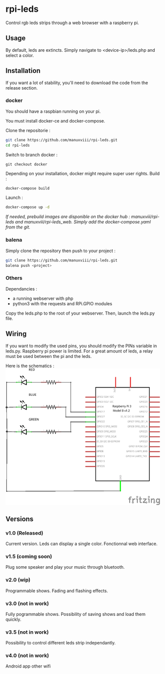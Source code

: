 # rpi-leds
Control rgb leds strips through a web browser with a raspberry pi.


## Usage 
By default, leds are extincts.
Simply navigate to \<device-ip\>/leds.php and select a color. 



## Installation

If you want a lot of stability, you'll need to download the code from the release section.

### docker
You should have a raspbian running on your pi.

You must install docker-ce and docker-compose.

Clone the repositorie :
```bash
git clone https://github.com/manuxviii/rpi-leds.git
cd rpi-leds
```

Switch to branch docker : 
```git
git checkout docker
```

Depending on your installation, docker might require super user rights. 
Build :
```bash
docker-compose build
```

Launch :
```bash
docker-compose up -d
```

*If needed, prebuild images are disponible on the docker hub : manuxviii/rpi-leds and manuxviii/rpi-leds_web. Simply add the docker-compose.yaml from the git.*

### balena
Simply clone the repository then push to your project :
```bash
git clone https://github.com/manuxviii/rpi-leds.git
balena push <project>
```

### Others
Dependancies :
  - a running webserver with php
  - python3 with the requests and RPi.GPIO modules

Copy the leds.php to the root of your webserver. Then, launch the leds.py file.


## Wiring
If you want to modify the used pins, you should modify the PINs variable in leds.py.
Raspberry pi power is limited. For a great amount of leds, a relay must be used between the pi and the leds.

Here is the schematics :
![schema](./schema.png)



## Versions
### v1.0 (Released)
Current version.
Leds can display a single color. Fonctionnal web interface.

### v1.5 (coming soon)
Plug some speaker and play your music through bluetooth.

### v2.0 (wip)
Programmable shows.
Fading and flashing effects.

### v3.0 (not in work)
Fully pogrammable shows.
Possibility of saving shows and load them quickly.

### v3.5 (not in work)
Possibility to control different leds strip independantly.

### v4.0 (not in work)
Android app other wifi
